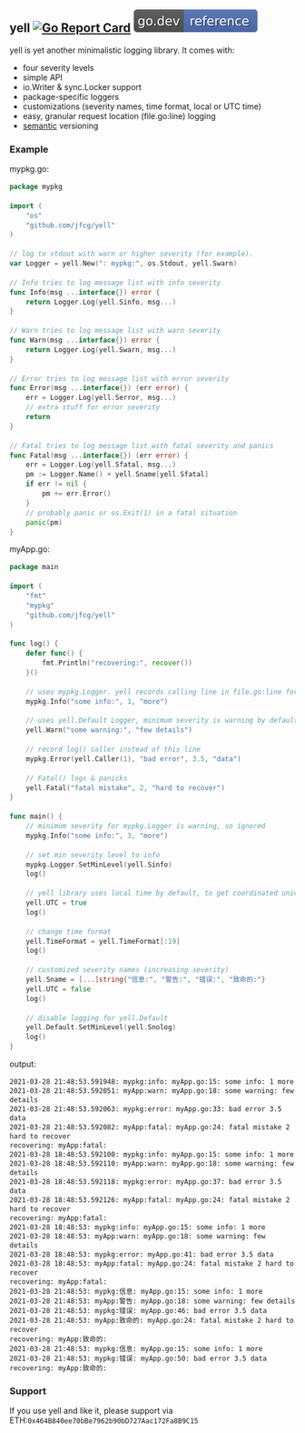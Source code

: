 ## yell [![Go Report Card](https://goreportcard.com/badge/github.com/jfcg/yell)](https://goreportcard.com/report/github.com/jfcg/yell) [![go.dev ref](https://raw.githubusercontent.com/jfcg/.github/main/godev.svg)](https://pkg.go.dev/github.com/jfcg/yell)
yell is yet another minimalistic logging library. It comes with:
- four severity levels
- simple API
- io.Writer & sync.Locker support
- package-specific loggers
- customizations (severity names, time format, local or UTC time)
- easy, granular request location (file.go:line) logging
- [semantic](https://semver.org) versioning

### Example
mypkg.go:
```go
package mypkg

import (
	"os"
	"github.com/jfcg/yell"
)

// log to stdout with warn or higher severity (for example).
var Logger = yell.New(": mypkg:", os.Stdout, yell.Swarn)

// Info tries to log message list with info severity
func Info(msg ...interface{}) error {
	return Logger.Log(yell.Sinfo, msg...)
}

// Warn tries to log message list with warn severity
func Warn(msg ...interface{}) error {
	return Logger.Log(yell.Swarn, msg...)
}

// Error tries to log message list with error severity
func Error(msg ...interface{}) (err error) {
	err = Logger.Log(yell.Serror, msg...)
	// extra stuff for error severity
	return
}

// Fatal tries to log message list with fatal severity and panics
func Fatal(msg ...interface{}) (err error) {
	err = Logger.Log(yell.Sfatal, msg...)
	pm := Logger.Name() + yell.Sname[yell.Sfatal]
	if err != nil {
		pm += err.Error()
	}
	// probably panic or os.Exit(1) in a fatal situation
	panic(pm)
}
```
myApp.go:
```go
package main

import (
	"fmt"
	"mypkg"
	"github.com/jfcg/yell"
)

func log() {
	defer func() {
		fmt.Println("recovering:", recover())
	}()

	// uses mypkg.Logger. yell records calling line in file.go:line format
	mypkg.Info("some info:", 1, "more")

	// uses yell.Default Logger, minimum severity is warning by default
	yell.Warn("some warning:", "few details")

	// record log() caller instead of this line
	mypkg.Error(yell.Caller(1), "bad error", 3.5, "data")

	// Fatal() logs & panicks
	yell.Fatal("fatal mistake", 2, "hard to recover")
}

func main() {
	// minimum severity for mypkg.Logger is warning, so ignored
	mypkg.Info("some info:", 3, "more")

	// set min severity level to info
	mypkg.Logger.SetMinLevel(yell.Sinfo)
	log()

	// yell library uses local time by default, to get coordinated universal time
	yell.UTC = true
	log()

	// change time format
	yell.TimeFormat = yell.TimeFormat[:19]
	log()

	// customized severity names (increasing severity)
	yell.Sname = [...]string{"信息:", "警告:", "错误:", "致命的:"}
	yell.UTC = false
	log()

	// disable logging for yell.Default
	yell.Default.SetMinLevel(yell.Snolog)
	log()
}
```
output:
```
2021-03-28 21:48:53.591948: mypkg:info: myApp.go:15: some info: 1 more
2021-03-28 21:48:53.592051: myApp:warn: myApp.go:18: some warning: few details
2021-03-28 21:48:53.592063: mypkg:error: myApp.go:33: bad error 3.5 data
2021-03-28 21:48:53.592082: myApp:fatal: myApp.go:24: fatal mistake 2 hard to recover
recovering: myApp:fatal:
2021-03-28 18:48:53.592100: mypkg:info: myApp.go:15: some info: 1 more
2021-03-28 18:48:53.592110: myApp:warn: myApp.go:18: some warning: few details
2021-03-28 18:48:53.592118: mypkg:error: myApp.go:37: bad error 3.5 data
2021-03-28 18:48:53.592126: myApp:fatal: myApp.go:24: fatal mistake 2 hard to recover
recovering: myApp:fatal:
2021-03-28 18:48:53: mypkg:info: myApp.go:15: some info: 1 more
2021-03-28 18:48:53: myApp:warn: myApp.go:18: some warning: few details
2021-03-28 18:48:53: mypkg:error: myApp.go:41: bad error 3.5 data
2021-03-28 18:48:53: myApp:fatal: myApp.go:24: fatal mistake 2 hard to recover
recovering: myApp:fatal:
2021-03-28 21:48:53: mypkg:信息: myApp.go:15: some info: 1 more
2021-03-28 21:48:53: myApp:警告: myApp.go:18: some warning: few details
2021-03-28 21:48:53: mypkg:错误: myApp.go:46: bad error 3.5 data
2021-03-28 21:48:53: myApp:致命的: myApp.go:24: fatal mistake 2 hard to recover
recovering: myApp:致命的:
2021-03-28 21:48:53: mypkg:信息: myApp.go:15: some info: 1 more
2021-03-28 21:48:53: mypkg:错误: myApp.go:50: bad error 3.5 data
recovering: myApp:致命的:
```

### Support
If you use yell and like it, please support via ETH:`0x464B840ee70bBe7962b90bD727Aac172Fa8B9C15`
